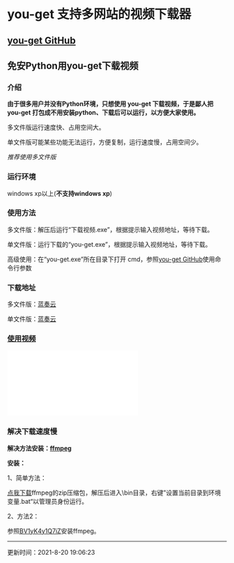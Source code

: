 # you-get 支持多网站的视频下载器

## [you-get GitHub](https://github.com/soimort/you-get)

## 免安Python用you-get下载视频

### 介绍

**由于很多用户并没有Python环境，只想使用 you-get 下载视频，于是鄙人把 you-get 打包成不用安装python、下载后可以运行，以方便大家使用。**

多文件版运行速度快、占用空间大。

单文件版可能某些功能无法运行，方便复制，运行速度慢，占用空间少。

*推荐使用多文件版*

### 运行环境

windows xp以上(**不支持windows xp**)

### 使用方法

多文件版：解压后运行“下载视频.exe”，根据提示输入视频地址，等待下载。

单文件版：运行下载的“you-get.exe”，根据提示输入视频地址，等待下载。

高级使用：在“you-get.exe”所在目录下打开 cmd，参照[you-get GitHub](https://github.com/soimort/you-get)使用命令行参数

### 下载地址

多文件版：<a href="https://www.lanzoui.com/ig9zTsvxbfi" target="_blank">蓝奏云</a>

单文件版：<a href="https://www.lanzoui.com/ijLrTsvxb9c" target="_blank">蓝奏云</a>

### [使用视频](https://b23.tv/4Wx7YY)

<iframe src="//player.bilibili.com/player.html?aid=759982530&bvid=BV1V64y1v7FB&cid=393064977&page=1" scrolling="no" border="0" frameborder="no" framespacing="0" allowfullscreen="true"> </iframe>

### 解决下载速度慢

**解决方法安装：[ffmpeg](https://ffmpeg.org/)**

**安装：**

1、简单方法：

<a href="https://www.lanzoui.com/iPI1Gswp5ni" target="_blank">点我下载</a>ffmpeg的zip压缩包，解压后进入\bin目录，右键”设置当前目录到环境变量.bat“以管理员身份运行。

2、方法2：

参照[BV1yK4y1Q7iZ](https://www.bilibili.com/video/BV1yK4y1Q7iZ)安装ffmpeg。

---

更新时间：2021-8-20 19:06:23

